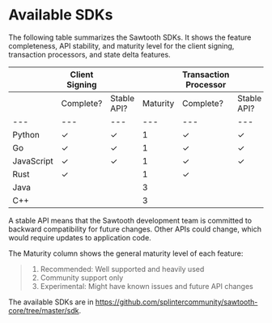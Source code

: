 # Available SDKs

The following table summarizes the Sawtooth SDKs. It shows the feature
completeness, API stability, and maturity level for the client signing,
transaction processors, and state delta features.

| |Client Signing |   |   |   Transaction Processor| | | State Delta  | | |
|---|---|---|---|---|---|---|---|---|---|
| | Complete? | Stable API? | Maturity | Complete? | Stable API? | Maturity | Complete? | Stable API? | Maturity |
|---|---|---|---|---|---|---|---|---|---|
| Python | ✓ | ✓ | 1 | ✓ | ✓ | 1 | ✓ | ✓ | 1 |
| Go | ✓ | ✓ | 1 | ✓ | ✓ | 1 | ✓ | ✓ | 1 |
| JavaScript | ✓ | ✓ | 1 | ✓ | ✓ | 2 | ✓ | ✓ | 2 |
| Rust | ✓ | | 1 | ✓ | | 1 | ✓ | | 1 |
| Java | | | 3 | | | 3 | | | 3 |
| C++ | | | 3 | | | 3 | | | 3 |


A stable API means that the Sawtooth development team is committed to
backward compatibility for future changes. Other APIs could change,
which would require updates to application code.

The Maturity column shows the general maturity level of each feature:

> 1.  Recommended: Well supported and heavily used
> 2.  Community support only
> 3.  Experimental: Might have known issues and future API changes

The available SDKs are in
<https://github.com/splintercommunity/sawtooth-core/tree/master/sdk>.

<!--
  Licensed under Creative Commons Attribution 4.0 International License
  https://creativecommons.org/licenses/by/4.0/
-->
